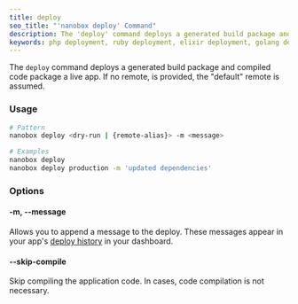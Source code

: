 ```yaml
---
title: deploy
seo_title: "'nanobox deploy' Command"
description: The 'deploy' command deploys a generated build package and compiled code package a live app.
keywords: php deployment, ruby deployment, elixir deployment, golang deployment, nodejs deployment, python deployment
---
```


The `deploy` command deploys a generated build package and compiled code package a live app. If no remote, is provided, the "default" remote is assumed.

### Usage
```bash
# Pattern
nanobox deploy <dry-run | {remote-alias}> -m <message>

# Examples
nanobox deploy
nanobox deploy production -m 'updated dependencies'
```

### Options

#### -m, --message
Allows you to append a message to the deploy. These messages appear in your app's [deploy history](/live-app-management/deploy-history/) in your dashboard.

#### --skip-compile
Skip compiling the application code. In cases, code compilation is not necessary.
